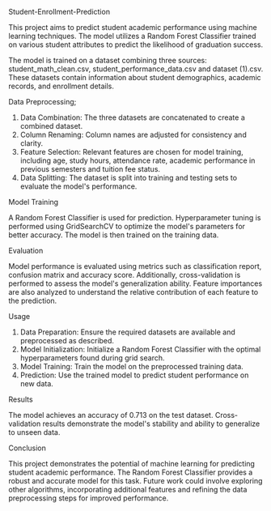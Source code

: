  Student-Enrollment-Prediction

This project aims to predict student academic performance using machine learning techniques. The model utilizes a Random Forest Classifier trained on various student attributes to predict the likelihood of graduation success.

The model is trained on a dataset combining three sources: student_math_clean.csv, student_performance_data.csv and dataset (1).csv. These datasets contain information about student demographics, academic records, and enrollment details.

 Data Preprocessing;

1. Data Combination: The three datasets are concatenated to create a combined dataset.
2. Column Renaming: Column names are adjusted for consistency and clarity.
3. Feature Selection: Relevant features are chosen for model training, including age, study hours, attendance rate, academic performance in previous semesters and tuition fee status.
4. Data Splitting: The dataset is split into training and testing sets to evaluate the model's performance.

Model Training

A Random Forest Classifier is used for prediction. Hyperparameter tuning is performed using GridSearchCV to optimize the model's parameters for better accuracy. The model is then trained on the training data.

Evaluation

Model performance is evaluated using metrics such as classification report, confusion matrix and accuracy score. Additionally, cross-validation is performed to assess the model's generalization ability. Feature importances are also analyzed to understand the relative contribution of each feature to the prediction.

 Usage

1. Data Preparation: Ensure the required datasets are available and preprocessed as described.
2. Model Initialization: Initialize a Random Forest Classifier with the optimal hyperparameters found during grid search.
3. Model Training: Train the model on the preprocessed training data.
4. Prediction: Use the trained model to predict student performance on new data.

 Results

The model achieves an accuracy of 0.713 on the test dataset. Cross-validation results demonstrate the model's stability and ability to generalize to unseen data.

 Conclusion

This project demonstrates the potential of machine learning for predicting student academic performance. The Random Forest Classifier provides a robust and accurate model for this task. Future work could involve exploring other algorithms, incorporating additional features and refining the data preprocessing steps for improved performance.

